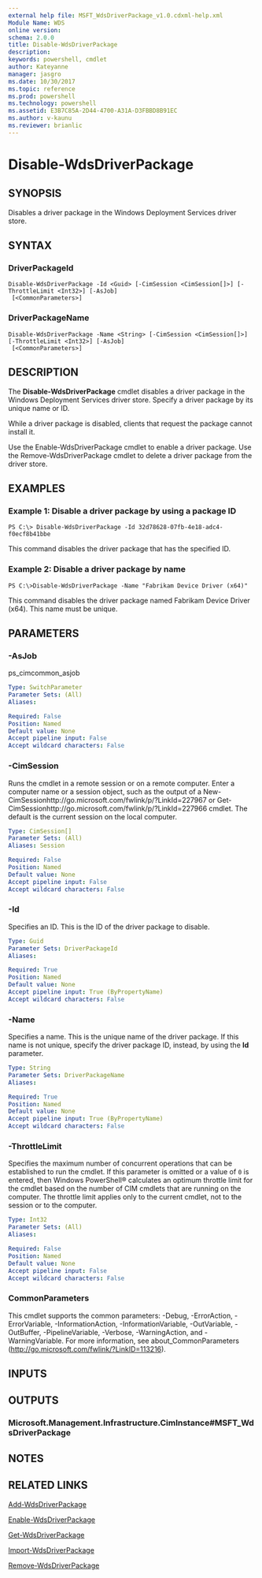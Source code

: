 ```yaml
---
external help file: MSFT_WdsDriverPackage_v1.0.cdxml-help.xml
Module Name: WDS
online version: 
schema: 2.0.0
title: Disable-WdsDriverPackage
description: 
keywords: powershell, cmdlet
author: Kateyanne
manager: jasgro
ms.date: 10/30/2017
ms.topic: reference
ms.prod: powershell
ms.technology: powershell
ms.assetid: E3B7C85A-2D44-4700-A31A-D3FBBD8B91EC
ms.author: v-kaunu
ms.reviewer: brianlic
---
```


# Disable-WdsDriverPackage

## SYNOPSIS
Disables a driver package in the Windows Deployment Services driver store.

## SYNTAX

### DriverPackageId
```
Disable-WdsDriverPackage -Id <Guid> [-CimSession <CimSession[]>] [-ThrottleLimit <Int32>] [-AsJob]
 [<CommonParameters>]
```

### DriverPackageName
```
Disable-WdsDriverPackage -Name <String> [-CimSession <CimSession[]>] [-ThrottleLimit <Int32>] [-AsJob]
 [<CommonParameters>]
```

## DESCRIPTION
The **Disable-WdsDriverPackage** cmdlet disables a driver package in the Windows Deployment Services driver store.
Specify a driver package by its unique name or ID.

While a driver package is disabled, clients that request the package cannot install it.

Use the Enable-WdsDriverPackage cmdlet to enable a driver package.
Use the Remove-WdsDriverPackage cmdlet to delete a driver package from the driver store.

## EXAMPLES

### Example 1: Disable a driver package by using a package ID
```
PS C:\> Disable-WdsDriverPackage -Id 32d78628-07fb-4e18-adc4-f0ecf8b41bbe
```

This command disables the driver package that has the specified ID.

### Example 2: Disable a driver package by name
```
PS C:\>Disable-WdsDriverPackage -Name "Fabrikam Device Driver (x64)"
```

This command disables the driver package named Fabrikam Device Driver (x64).
This name must be unique.

## PARAMETERS

### -AsJob
ps_cimcommon_asjob

```yaml
Type: SwitchParameter
Parameter Sets: (All)
Aliases: 

Required: False
Position: Named
Default value: None
Accept pipeline input: False
Accept wildcard characters: False
```

### -CimSession
Runs the cmdlet in a remote session or on a remote computer.
Enter a computer name or a session object, such as the output of a New-CimSessionhttp://go.microsoft.com/fwlink/p/?LinkId=227967 or Get-CimSessionhttp://go.microsoft.com/fwlink/p/?LinkId=227966 cmdlet.
The default is the current session on the local computer.

```yaml
Type: CimSession[]
Parameter Sets: (All)
Aliases: Session

Required: False
Position: Named
Default value: None
Accept pipeline input: False
Accept wildcard characters: False
```

### -Id
Specifies an ID.
This is the ID of the driver package to disable.

```yaml
Type: Guid
Parameter Sets: DriverPackageId
Aliases: 

Required: True
Position: Named
Default value: None
Accept pipeline input: True (ByPropertyName)
Accept wildcard characters: False
```

### -Name
Specifies a name.
This is the unique name of the driver package.
If this name is not unique, specify the driver package ID, instead, by using the **Id** parameter.

```yaml
Type: String
Parameter Sets: DriverPackageName
Aliases: 

Required: True
Position: Named
Default value: None
Accept pipeline input: True (ByPropertyName)
Accept wildcard characters: False
```

### -ThrottleLimit
Specifies the maximum number of concurrent operations that can be established to run the cmdlet.
If this parameter is omitted or a value of `0` is entered, then Windows PowerShell® calculates an optimum throttle limit for the cmdlet based on the number of CIM cmdlets that are running on the computer.
The throttle limit applies only to the current cmdlet, not to the session or to the computer.

```yaml
Type: Int32
Parameter Sets: (All)
Aliases: 

Required: False
Position: Named
Default value: None
Accept pipeline input: False
Accept wildcard characters: False
```

### CommonParameters
This cmdlet supports the common parameters: -Debug, -ErrorAction, -ErrorVariable, -InformationAction, -InformationVariable, -OutVariable, -OutBuffer, -PipelineVariable, -Verbose, -WarningAction, and -WarningVariable. For more information, see about_CommonParameters (http://go.microsoft.com/fwlink/?LinkID=113216).

## INPUTS

## OUTPUTS

### Microsoft.Management.Infrastructure.CimInstance#MSFT_WdsDriverPackage

## NOTES

## RELATED LINKS

[Add-WdsDriverPackage](./Add-WdsDriverPackage.md)

[Enable-WdsDriverPackage](./Enable-WdsDriverPackage.md)

[Get-WdsDriverPackage](./Get-WdsDriverPackage.md)

[Import-WdsDriverPackage](./Import-WdsDriverPackage.md)

[Remove-WdsDriverPackage](./Remove-WdsDriverPackage.md)

